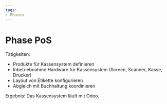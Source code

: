```yaml
---
tags:
- Phasen
---
```

# Phase PoS

Tätigkeiten:

* Produkte für Kassensystem definieren
* Inbetriebnahme Hardware für Kassensystem (Screen, Scanner, Kasse, Drucker)
* Layout von Etikette konfigurieren
* Abgleich mit Buchhaltung koordinieren

Ergebnis: Das Kassensystem läuft mit Odoo.